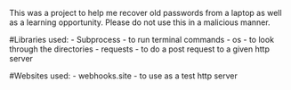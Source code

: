 This was a project to help me recover old passwords from a laptop as well as a learning
opportunity. Please do not use this in a malicious manner.

#Libraries used:
    - Subprocess - to run terminal commands
    - os - to look through the directories
    - requests - to do a post request to a given http server

#Websites used: 
    - webhooks.site - to use as a test http server

